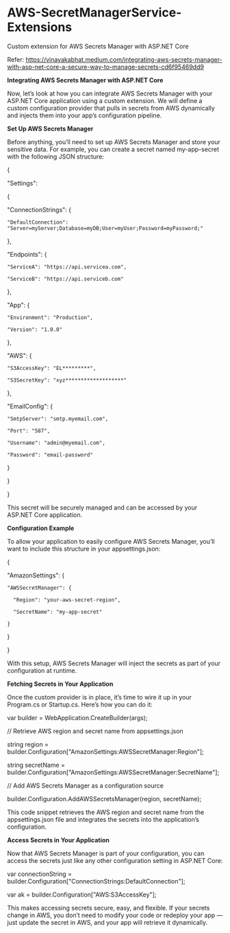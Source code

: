 # AWS-SecretManagerService-Extensions

Custom extension for AWS Secrets Manager with ASP.NET Core 

Refer: https://vinayakabhat.medium.com/integrating-aws-secrets-manager-with-asp-net-core-a-secure-way-to-manage-secrets-cd6f95469dd9

**Integrating AWS Secrets Manager with ASP.NET Core**

Now, let’s look at how you can integrate AWS Secrets Manager with your ASP.NET Core application using a custom extension. We will define a custom configuration provider that pulls in secrets from AWS dynamically and injects them into your app’s configuration pipeline.

**Set Up AWS Secrets Manager**

Before anything, you’ll need to set up AWS Secrets Manager and store your sensitive data. For example, you can create a secret named my-app-secret with the following JSON structure:

{

 "Settings":

 {
 
  "ConnectionStrings": {
  
    "DefaultConnection": "Server=myServer;Database=myDB;User=myUser;Password=myPassword;"
    
  },
  
  "Endpoints": {
  
    "ServiceA": "https://api.servicea.com",
    
    "ServiceB": "https://api.serviceb.com"
    
  },
  
  "App": {
  
    "Environment": "Production",
    
    "Version": "1.0.0"
    
  },
  
  "AWS": {
  
    "S3AccessKey": "EL*********",
    
    "S3SecretKey": "xyz*******************"
    
  },
  
  "EmailConfig": {
  
    "SmtpServer": "smtp.myemail.com",
    
    "Port": "587",
    
    "Username": "admin@myemail.com",
    
    "Password": "email-password"
    
  }
  
 }
 
}


This secret will be securely managed and can be accessed by your ASP.NET Core application.

**Configuration Example**

To allow your application to easily configure AWS Secrets Manager, you’ll want to include this structure in your appsettings.json:

{

  "AmazonSettings": {
  
    "AWSSecretManager": {
    
      "Region": "your-aws-secret-region",
      
      "SecretName": "my-app-secret"
      
    }
    
  }
  
}

With this setup, AWS Secrets Manager will inject the secrets as part of your configuration at runtime.


**Fetching Secrets in Your Application**

Once the custom provider is in place, it’s time to wire it up in your Program.cs or Startup.cs. Here’s how you can do it:

var builder = WebApplication.CreateBuilder(args);

// Retrieve AWS region and secret name from appsettings.json

string region = builder.Configuration["AmazonSettings:AWSSecretManager:Region"];

string secretName = builder.Configuration["AmazonSettings:AWSSecretManager:SecretName"];

// Add AWS Secrets Manager as a configuration source

builder.Configuration.AddAWSSecretsManager(region, secretName);


This code snippet retrieves the AWS region and secret name from the appsettings.json file and integrates the secrets into the application’s configuration.


**Access Secrets in Your Application**

Now that AWS Secrets Manager is part of your configuration, you can access the secrets just like any other configuration setting in ASP.NET Core:

var connectionString = builder.Configuration["ConnectionStrings:DefaultConnection"];

var ak = builder.Configuration["AWS:S3AccessKey"];

This makes accessing secrets secure, easy, and flexible. If your secrets change in AWS, you don’t need to modify your code or redeploy your app — just update the secret in AWS, and your app will retrieve it dynamically.
